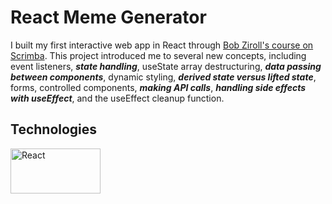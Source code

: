 # React Meme Generator

I built my first interactive web app in React through [Bob Ziroll's course on Scrimba](https://scrimba.com/playlist/prXJpCQ). This project introduced me to several new concepts, including event listeners, ***state handling***, useState array destructuring, ***data passing between components***, dynamic styling, ***derived state versus lifted state***, forms, controlled components, ***making API calls***, ***handling side effects with useEffect***, and the useEffect cleanup function.

## Technologies
<a href="https://react.dev/learn" target="_blank" rel="noreferrer"><img src="https://www.vectorlogo.zone/logos/reactjs/reactjs-ar21.svg" width="144" height="72" alt="React" /></a> &nbsp;
